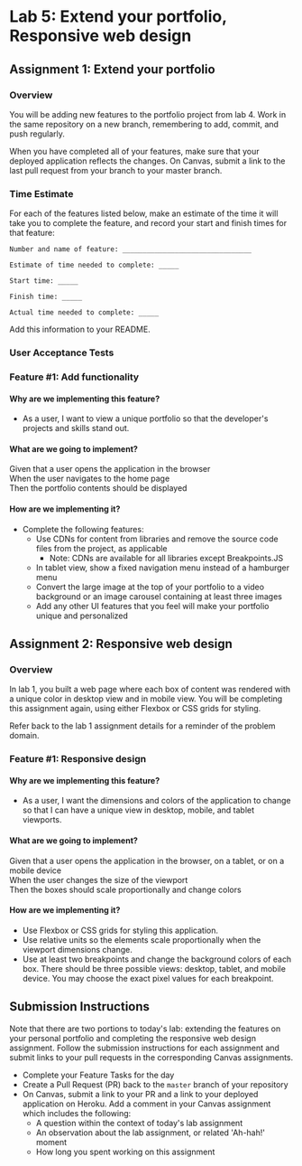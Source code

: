 # Lab 5: Extend your portfolio, Responsive web design 

## Assignment 1: Extend your portfolio

### Overview

You will be adding new features to the portfolio project from lab 4. Work in the same repository on a new branch, remembering to add, commit, and push regularly.

When you have completed all of your features, make sure that your deployed application reflects the changes. On Canvas, submit a link to the last pull request from your branch to your master branch.

### Time Estimate

For each of the features listed below, make an estimate of the time it will take you to complete the feature, and record your start and finish times for that feature:

```
Number and name of feature: ________________________________

Estimate of time needed to complete: _____

Start time: _____

Finish time: _____

Actual time needed to complete: _____
```

Add this information to your README.

### User Acceptance Tests

### Feature #1: Add functionality

#### Why are we implementing this feature?

- As a user, I want to view a unique portfolio so that the developer's projects and skills stand out.

#### What are we going to implement?

Given that a user opens the application in the browser  
When the user navigates to the home page  
Then the portfolio contents should be displayed  

#### How are we implementing it?

- Complete the following features:
  - Use CDNs for content from libraries and remove the source code files from the project, as applicable
    - Note: CDNs are available for all libraries except Breakpoints.JS
  - In tablet view, show a fixed navigation menu instead of a hamburger menu
  - Convert the large image at the top of your portfolio to a video background or an image carousel containing at least three images
  - Add any other UI features that you feel will make your portfolio unique and personalized

## Assignment 2: Responsive web design

### Overview

In lab 1, you built a web page where each box of content was rendered with a unique color in desktop view and in mobile view. You will be completing this assignment again, using either Flexbox or CSS grids for styling.

Refer back to the lab 1 assignment details for a reminder of the problem domain.

### Feature #1: Responsive design

#### Why are we implementing this feature?

- As a user, I want the dimensions and colors of the application to change so that I can have a unique view in desktop, mobile, and tablet viewports.

#### What are we going to implement?

Given that a user opens the application in the browser, on a tablet, or on a mobile device  
When the user changes the size of the viewport  
Then the boxes should scale proportionally and change colors  

#### How are we implementing it?

- Use Flexbox or CSS grids for styling this application.
- Use relative units so the elements scale proportionally when the viewport dimensions change.
- Use at least two breakpoints and change the background colors of each box. There should be three possible views: desktop, tablet, and mobile device. You may choose the exact pixel values for each breakpoint.

## Submission Instructions

Note that there are two portions to today's lab: extending the features on your personal portfolio and completing the responsive web design assignment. Follow the submission instructions for each assignment and submit links to your pull requests in the corresponding Canvas assignments.

- Complete your Feature Tasks for the day
- Create a Pull Request (PR) back to the `master` branch of your repository
- On Canvas, submit a link to your PR and a link to your deployed application on Heroku. Add a comment in your Canvas assignment which includes the following:
  - A question within the context of today's lab assignment
  - An observation about the lab assignment, or related 'Ah-hah!' moment
  - How long you spent working on this assignment
